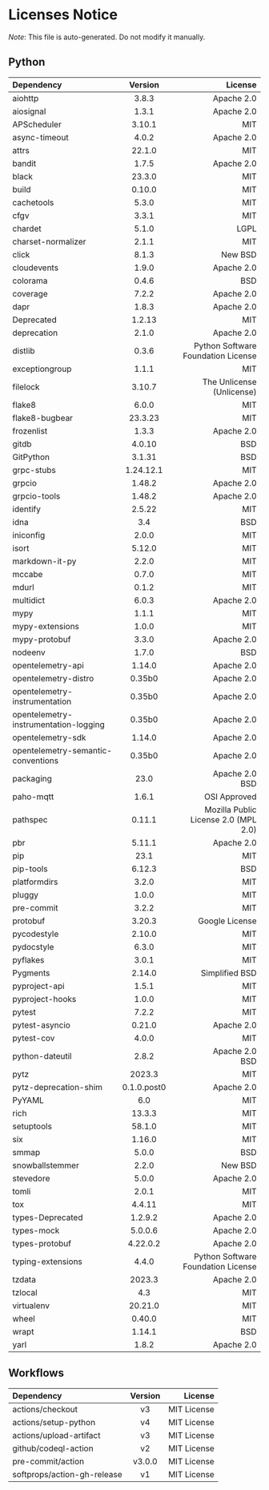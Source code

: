 # Licenses Notice
*Note*: This file is auto-generated. Do not modify it manually.
## Python
| Dependency | Version | License |
|:-----------|:-------:|--------:|
|aiohttp|3.8.3|Apache 2.0|
|aiosignal|1.3.1|Apache 2.0|
|APScheduler|3.10.1|MIT|
|async-timeout|4.0.2|Apache 2.0|
|attrs|22.1.0|MIT|
|bandit|1.7.5|Apache 2.0|
|black|23.3.0|MIT|
|build|0.10.0|MIT|
|cachetools|5.3.0|MIT|
|cfgv|3.3.1|MIT|
|chardet|5.1.0|LGPL|
|charset-normalizer|2.1.1|MIT|
|click|8.1.3|New BSD|
|cloudevents|1.9.0|Apache 2.0|
|colorama|0.4.6|BSD|
|coverage|7.2.2|Apache 2.0|
|dapr|1.8.3|Apache 2.0|
|Deprecated|1.2.13|MIT|
|deprecation|2.1.0|Apache 2.0|
|distlib|0.3.6|Python Software Foundation License|
|exceptiongroup|1.1.1|MIT|
|filelock|3.10.7|The Unlicense (Unlicense)|
|flake8|6.0.0|MIT|
|flake8-bugbear|23.3.23|MIT|
|frozenlist|1.3.3|Apache 2.0|
|gitdb|4.0.10|BSD|
|GitPython|3.1.31|BSD|
|grpc-stubs|1.24.12.1|MIT|
|grpcio|1.48.2|Apache 2.0|
|grpcio-tools|1.48.2|Apache 2.0|
|identify|2.5.22|MIT|
|idna|3.4|BSD|
|iniconfig|2.0.0|MIT|
|isort|5.12.0|MIT|
|markdown-it-py|2.2.0|MIT|
|mccabe|0.7.0|MIT|
|mdurl|0.1.2|MIT|
|multidict|6.0.3|Apache 2.0|
|mypy|1.1.1|MIT|
|mypy-extensions|1.0.0|MIT|
|mypy-protobuf|3.3.0|Apache 2.0|
|nodeenv|1.7.0|BSD|
|opentelemetry-api|1.14.0|Apache 2.0|
|opentelemetry-distro|0.35b0|Apache 2.0|
|opentelemetry-instrumentation|0.35b0|Apache 2.0|
|opentelemetry-instrumentation-logging|0.35b0|Apache 2.0|
|opentelemetry-sdk|1.14.0|Apache 2.0|
|opentelemetry-semantic-conventions|0.35b0|Apache 2.0|
|packaging|23.0|Apache 2.0<br/>BSD|
|paho-mqtt|1.6.1|OSI Approved|
|pathspec|0.11.1|Mozilla Public License 2.0 (MPL 2.0)|
|pbr|5.11.1|Apache 2.0|
|pip|23.1|MIT|
|pip-tools|6.12.3|BSD|
|platformdirs|3.2.0|MIT|
|pluggy|1.0.0|MIT|
|pre-commit|3.2.2|MIT|
|protobuf|3.20.3|Google License|
|pycodestyle|2.10.0|MIT|
|pydocstyle|6.3.0|MIT|
|pyflakes|3.0.1|MIT|
|Pygments|2.14.0|Simplified BSD|
|pyproject-api|1.5.1|MIT|
|pyproject-hooks|1.0.0|MIT|
|pytest|7.2.2|MIT|
|pytest-asyncio|0.21.0|Apache 2.0|
|pytest-cov|4.0.0|MIT|
|python-dateutil|2.8.2|Apache 2.0<br/>BSD|
|pytz|2023.3|MIT|
|pytz-deprecation-shim|0.1.0.post0|Apache 2.0|
|PyYAML|6.0|MIT|
|rich|13.3.3|MIT|
|setuptools|58.1.0|MIT|
|six|1.16.0|MIT|
|smmap|5.0.0|BSD|
|snowballstemmer|2.2.0|New BSD|
|stevedore|5.0.0|Apache 2.0|
|tomli|2.0.1|MIT|
|tox|4.4.11|MIT|
|types-Deprecated|1.2.9.2|Apache 2.0|
|types-mock|5.0.0.6|Apache 2.0|
|types-protobuf|4.22.0.2|Apache 2.0|
|typing-extensions|4.4.0|Python Software Foundation License|
|tzdata|2023.3|Apache 2.0|
|tzlocal|4.3|MIT|
|virtualenv|20.21.0|MIT|
|wheel|0.40.0|MIT|
|wrapt|1.14.1|BSD|
|yarl|1.8.2|Apache 2.0|
## Workflows
| Dependency | Version | License |
|:-----------|:-------:|--------:|
|actions/checkout|v3|MIT License|
|actions/setup-python|v4|MIT License|
|actions/upload-artifact|v3|MIT License|
|github/codeql-action|v2|MIT License|
|pre-commit/action|v3.0.0|MIT License|
|softprops/action-gh-release|v1|MIT License|

